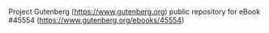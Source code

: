 Project Gutenberg (https://www.gutenberg.org) public repository for eBook #45554 (https://www.gutenberg.org/ebooks/45554)
